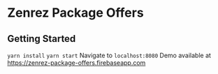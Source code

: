 # Zenrez Package Offers

## Getting Started
`yarn install`
`yarn start`
Navigate to `localhost:8080`
Demo available at https://zenrez-package-offers.firebaseapp.com
